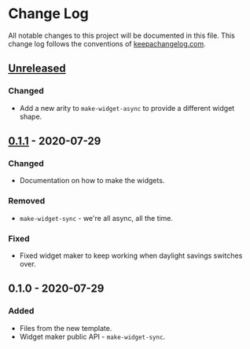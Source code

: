 # Change Log
All notable changes to this project will be documented in this file. This change log follows the conventions of [keepachangelog.com](http://keepachangelog.com/).

## [Unreleased]
### Changed
- Add a new arity to `make-widget-async` to provide a different widget shape.

## [0.1.1] - 2020-07-29
### Changed
- Documentation on how to make the widgets.

### Removed
- `make-widget-sync` - we're all async, all the time.

### Fixed
- Fixed widget maker to keep working when daylight savings switches over.

## 0.1.0 - 2020-07-29
### Added
- Files from the new template.
- Widget maker public API - `make-widget-sync`.

[Unreleased]: https://github.com/your-name/practice-clojure-rest-api/compare/0.1.1...HEAD
[0.1.1]: https://github.com/your-name/practice-clojure-rest-api/compare/0.1.0...0.1.1
